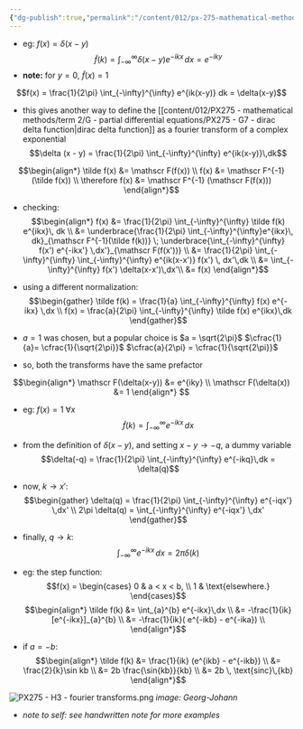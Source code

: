 ```yaml
---
{"dg-publish":true,"permalink":"/content/012/px-275-mathematical-methods/term-2/h-fourier-series-and-transforms/px-275-h4-example-of-fourier-transform/","noteIcon":"1","created":"2025-02-04T18:06:38.830+00:00","updated":"2025-02-04T18:32:35.892+00:00"}
---
```



- eg: $f(x) = \delta(x-y)$
$$\tilde f(k) = \int_{-\infty}^{\infty} \delta(x-y) e^{-ikx}\,dx = e^{-iky}$$
- **note:** for $y = 0$, $\tilde f(x) = 1$

$$f(x) = \frac{1}{2\pi} \int_{-\infty}^{\infty} e^{ik(x-y)} dk = \delta(x-y)$$

- this gives another way to define the [[content/012/PX275 - mathematical methods/term 2/G - partial differential equations/PX275 - G7 - dirac delta function\|dirac delta function]] as a fourier transform of a complex exponential
$$\delta (x - y) = \frac{1}{2\pi} \int_{-\infty}^{\infty} e^{ik(x-y)}\,dk$$

$$\begin{align*}
\tilde f(x) &= \mathscr F(f(x)) \\
f(x) &= \mathscr F^{-1}(\tilde f(x)) \\
\therefore f(x) &= \mathscr F^{-1} (\mathscr F(f(x)))
\end{align*}$$
- checking:
$$\begin{align*}
f(x) &= \frac{1}{2\pi} \int_{-\infty}^{\infty} \tilde f(k) e^{ikx}\, dk \\
&= \underbrace{\frac{1}{2\pi} \int_{-\infty}^{\infty}e^{ikx}\, dk}_{\mathscr F^{-1}(\tilde f(k))} \; \underbrace{\int_{-\infty}^{\infty} f(x') e^{-ikx'} \,dx'}_{\mathscr F(f(x'))} \\
&=  \frac{1}{2\pi} \int_{-\infty}^{\infty} \int_{-\infty}^{\infty} e^{ik(x-x')} f(x') \, dx'\,dk \\
&= \int_{-\infty}^{\infty}  f(x') \delta(x-x')\,dx'\\
&= f(x)
\end{align*}$$

- using a different normalization:
$$\begin{gather}
\tilde f(k) = \frac{1}{a} \int_{-\infty}^{\infty} f(x) e^{-ikx} \,dx \\ 
f(x) = \frac{a}{2\pi} \int_{-\infty}^{\infty} \tilde f(x) e^{ikx}\,dk
\end{gather}$$

- $a = 1$ was chosen, but a popular choice is $a = \sqrt{2\pi}$
	$\cfrac{1}{a}= \cfrac{1}{\sqrt{2\pi}}$
	$\cfrac{a}{2\pi} = \cfrac{1}{\sqrt{2\pi}}$
- so, both the transforms have the same prefactor

$$\begin{align*}
\mathscr F(\delta(x-y)) &= e^{iky} \\ \mathscr F(\delta(x)) &= 1
\end{align*} $$

- eg: $f(x) = 1 \; \forall x$
$$\tilde f(k) = \int_{-\infty}^{\infty} e^{-ikx}\,dx$$
- from the definition of $\delta(x-y)$, and setting $x - y \to -q$, a dummy variable
$$\delta(-q) = \frac{1}{2\pi} \int_{-\infty}^{\infty} e^{-ikq}\,dk = \delta(q)$$

- now, $k \to x':$
$$\begin{gather}
\delta(q) = \frac{1}{2\pi} \int_{-\infty}^{\infty} e^{-iqx'} \,dx' \\
2\pi \delta(q) = \int_{-\infty}^{\infty} e^{-iqx'} \,dx'
\end{gather}$$
- finally, $q \to k:$
$$\int_{-\infty}^{\infty} e^{-ikx} \,dx = 2\pi \delta(k)$$

- eg: the step function:
$$f(x) = \begin{cases}
0 & a < x < b, \\
1 & \text{elsewhere.}
\end{cases}$$
$$\begin{align*}
\tilde f(k) &= \int_{a}^{b} e^{-ikx}\,dx \\ 
&= -\frac{1}{ik} [e^{-ikx}]_{a}^{b} \\
&= -\frac{1}{ik}( e^{-ikb} - e^{-ika}) \\
\end{align*}$$
- if $a = -b:$
$$\begin{align*}
\tilde f(k) &= \frac{1}{ik} (e^{ikb} - e^{-ikb}) \\
&= \frac{2}{k}\sin kb \\
&= 2b  \frac{\sin{kb}}{kb} \\ 
&= 2b \, \text{sinc}\,{kb}
\end{align*}$$

![PX275 - H3 - fourier transforms.png](/img/user/pics/PX275%20-%20H3%20-%20fourier%20transforms.png)
*image: Georg-Johann*

- *note to self: see handwritten note for more examples*
